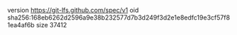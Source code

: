 version https://git-lfs.github.com/spec/v1
oid sha256:168eb6262d2596a9e38b232577d7b3d249f3d2e1e8edfc19e3cf57f81ea4af6b
size 37412
